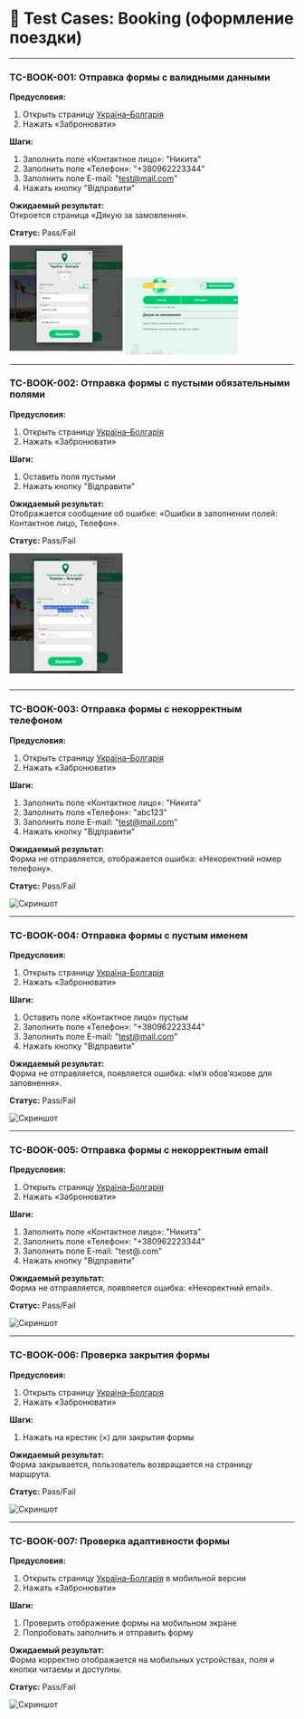 # 📄 Test Cases: Booking (оформление поездки)

---

### TC-BOOK-001: Отправка формы с валидными данными  
**Предусловия:**  
1. Открыть страницу [Україна–Болгарія](https://ks-trans.org/ukraina-bolgariya.html)    
2. Нажать «Забронювати»  

**Шаги:**  
1. Заполнить поле «Контактное лицо»: "Никита"  
2. Заполнить поле «Телефон»: "+380962223344"  
3. Заполнить поле E-mail: "test@mail.com"  
4. Нажать кнопку "Відправити"  

**Ожидаемый результат:**  
Откроется страница «Дякую за замовлення».  

**Статус:** Pass/Fail  

<img src="screenshots/test1.png" width="200"/>
<img src="screenshots/test1_1.png" width="200"/>

---

### TC-BOOK-002: Отправка формы с пустыми обязательными полями  
**Предусловия:**  
1. Открыть страницу [Україна–Болгарія](https://ks-trans.org/ukraina-bolgariya.html)  
2. Нажать «Забронювати»  

**Шаги:**  
1. Оставить поля пустыми  
2. Нажать кнопку "Відправити"  

**Ожидаемый результат:**  
Отображается сообщение об ошибке: «Ошибки в заполнении полей: Контактное лицо, Телефон».  

**Статус:** Pass/Fail  

<img src="screenshots/test2.png" width="200"/>

---

### TC-BOOK-003: Отправка формы с некорректным телефоном  
**Предусловия:**  
1. Открыть страницу [Україна–Болгарія](https://ks-trans.org/ukraina-bolgariya.html)  
2. Нажать «Забронювати»  

**Шаги:**  
1. Заполнить поле «Контактное лицо»: "Никита"  
2. Заполнить поле «Телефон»: "abc123"  
3. Заполнить поле E-mail: "test@mail.com"  
4. Нажать кнопку "Відправити"  

**Ожидаемый результат:**  
Форма не отправляется, отображается ошибка: «Некоректний номер телефону».  

**Статус:** Pass/Fail  

![Скриншот](../screenshots/case3.png)

---

### TC-BOOK-004: Отправка формы с пустым именем  
**Предусловия:**  
1. Открыть страницу [Україна–Болгарія](https://ks-trans.org/ukraina-bolgariya.html)  
2. Нажать «Забронювати»  

**Шаги:**  
1. Оставить поле «Контактное лицо» пустым  
2. Заполнить поле «Телефон»: "+380962223344"  
3. Заполнить поле E-mail: "test@mail.com"  
4. Нажать кнопку "Відправити"  

**Ожидаемый результат:**  
Форма не отправляется, появляется ошибка: «Ім’я обов’язкове для заповнення».  

**Статус:** Pass/Fail  

![Скриншот](../screenshots/case4.png)

---

### TC-BOOK-005: Отправка формы с некорректным email  
**Предусловия:**  
1. Открыть страницу [Україна–Болгарія](https://ks-trans.org/ukraina-bolgariya.html)  
2. Нажать «Забронювати»  

**Шаги:**  
1. Заполнить поле «Контактное лицо»: "Никита"  
2. Заполнить поле «Телефон»: "+380962223344"  
3. Заполнить поле E-mail: "test@.com"  
4. Нажать кнопку "Відправити"  

**Ожидаемый результат:**  
Форма не отправляется, появляется ошибка: «Некоректний email».  

**Статус:** Pass/Fail  

![Скриншот](../screenshots/case5.png)

---

### TC-BOOK-006: Проверка закрытия формы  
**Предусловия:**  
1. Открыть страницу [Україна–Болгарія](https://ks-trans.org/ukraina-bolgariya.html)  
2. Нажать «Забронювати»  

**Шаги:**  
1. Нажать на крестик (×) для закрытия формы  

**Ожидаемый результат:**  
Форма закрывается, пользователь возвращается на страницу маршрута.  

**Статус:** Pass/Fail  

![Скриншот](../screenshots/case6.png)

---

### TC-BOOK-007: Проверка адаптивности формы  
**Предусловия:**  
1. Открыть страницу [Україна–Болгарія](https://ks-trans.org/ukraina-bolgariya.html) в мобильной версии  
2. Нажать «Забронювати»  

**Шаги:**  
1. Проверить отображение формы на мобильном экране  
2. Попробовать заполнить и отправить форму  

**Ожидаемый результат:**  
Форма корректно отображается на мобильных устройствах, поля и кнопки читаемы и доступны.  

**Статус:** Pass/Fail  

![Скриншот](../screenshots/case7.png)